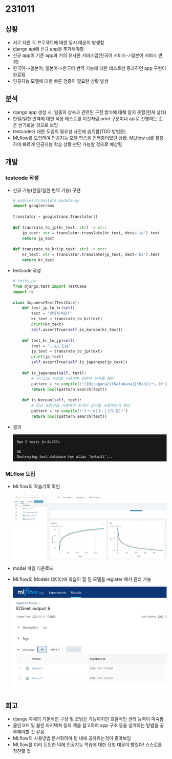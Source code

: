 # 231011

## 상황
- 서로 다른 두 프로젝트에 대한 동시 대응이 발생함
- django api에 신규 app을 추가해야함
- 신규 app이 기존 app과 거의 유사한 서비스임(한국어 서비스->일본어 서비스 변경)
- 한국어->일본어, 일본어->한국어 번역 기능에 대한 테스트만 통과하면 app 구현이 완료됨
- 인공지능 모델에 대한 빠른 검증이 필요한 상황 발생


## 분석
- django app 생성 시, 일종의 상속과 관련된 구현 방식에 대해 알지 못함(현재 상태)
- 한일/일한 번역에 대한 적용 테스트를 이전처럼 print 구문이나 api로 진행하는 것은 번거로울 것으로 보임
- testcode에 대한 도입의 필요성 사전에 습득함(TDD 방법론)
- MLflow를 도입하여 인공지능 모델 학습을 진행중이었던 상황. MLflow ui를 활용하여 빠르게 인공지능 학습 상황 판단 가능할 것으로 예상됨

## 개발
### testcode 작성
- 신규 기능(한일/일한 번역 기능) 구현
    ```python
    # modules/translate_module.py
    import googletrans

    translator = googletrans.Translator()

    def transrate_to_jp(kr_text: str) -> str:
        jp_text: str = translator.translate(kr_text, dest='ja').text
        return jp_text

    def transrate_to_kr(jp_text: str) -> str:
        kr_text: str = translator.translate(jp_text, dest='ko').text
        return kr_text
    ```
- testcode 작성
    ```python
    # tests.py
    from django.test import TestCase
    import re

    class JapaneseTest(TestCase):
        def test_jp_to_kr(self):
            text = "안녕하세요?"
            kr_text = transrate_to_kr(text)
            print(kr_text)
            self.assertTrue(self.is_korean(kr_text))

        def test_kr_to_jp(self):
            text = "こんにちは"
            jp_text = transrate_to_jp(text)
            print(jp_text)
            self.assertTrue(self.is_japanese(jp_text))

        def is_japanese(self, text):
            # 유니코드 속성을 사용하여 일본어 문자를 확인
            pattern = re.compile(r'[{Hiragana}|{Katakana}|{Han}|ー。、]+')
            return bool(pattern.search(text))
        
        def is_korean(self, text):
            # 정규 표현식을 사용하여 한국어 문자를 포함하는지 확인
            pattern = re.compile(r'[ㄱ-ㅎ|ㅏ-ㅣ|가-힣]+')
            return bool(pattern.search(text))

    ```
- 결과

  ![test 성공 결과](./images/231011_1.jpg "test 성공")

### MLflow 도입
- MLflow의 학습기록 확인

  ![MLflow의 학습기록](./images/231011_2.jpg "MLflow의 학습기록")
- model 파일 다운로드
- MLflow의 Models 데이터에 학습이 잘 된 모델을 register 해서 관리 가능

  ![MLflow의 model 관리](./images/231011_3.jpg "MLflow의 model 관리")

## 회고
- django 자체의 기본적인 구성 및 코딩은 가능하지만 효율적인 관리 능력이 미숙함
- 클린코드 및 클린 아키텍쳐 등의 책을 참고하여 app 구조 등을 설계하는 방법을 공부해야할 것 같음
- MLflow의 사용방법 문서화하여 팀 내에 공유하는것이 좋아보임
- MLflow를 미리 도입한 덕에 인공지능 학습에 대한 요청 대응이 빨랐다! 스스로를 칭찬할 것